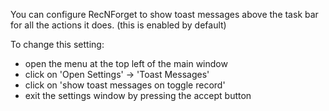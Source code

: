 You can configure RecNForget to show toast messages above the task bar for all the actions it does.
(this is enabled by default)

To change this setting:
- open the menu at the top left of the main window
- click on 'Open Settings' -> 'Toast Messages'
- click on 'show toast messages on toggle record'
- exit the settings window by pressing the accept button